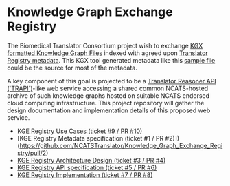 # Knowledge Graph Exchange Registry

The Biomedical Translator Consortium project wish to exchange [KGX formatted Knowledge Graph Files](https://github.com/biolink/kgx/blob/master/data-preparation.md) indexed with agreed upon [Translator Registry metadata](https://github.com/NCATSTranslator/TranslatorArchitecture/blob/master/RegistryMetadata.md).  This KGX tool generated metadata like this [sample file](./SAMPLE_KGE_METADATA_OUTPUT.md) could be the source for most of the metadata.

A key component of this goal is projected to be a [Translator Reasoner API ('TRAPI')](https://github.com/NCATSTranslator/ReasonerAPI)-like web service accessing a shared common NCATS-hosted archive of such knowledge graphs hosted on suitable NCATS endorsed cloud computing infrastructure. This project repository will gather the design documentation and implementation details of this proposed web service.

- [KGE Registry Use Cases (ticket #9 / PR #10)](https://github.com/NCATSTranslator/Knowledge_Graph_Exchange_Registry/pull/10)
- [KGE Registry Metadata specification (ticket #1 / PR #2)])(https://github.com/NCATSTranslator/Knowledge_Graph_Exchange_Registry/pull/2)
- [KGE Registry Architecture Design (ticket #3 / PR #4)](https://github.com/NCATSTranslator/Knowledge_Graph_Exchange_Registry/pull/4)
- [KGE Registry API specification (ticket #5 / PR #6)](https://github.com/NCATSTranslator/Knowledge_Graph_Exchange_Registry/pull/6)
- [KGE Registry Implementation (ticket #7 / PR #8)](https://github.com/NCATSTranslator/Knowledge_Graph_Exchange_Registry/pull/8)
